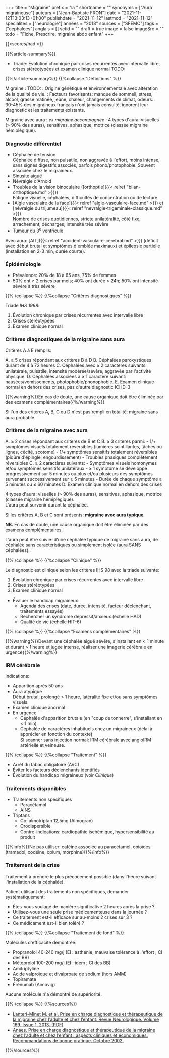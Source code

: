 +++
title = "Migraine"
prefix = "la "
shortname = ""
synonyms = ["Aura migraineuse"]
auteurs = ["Jean-Baptiste FRON"]
date = "2021-11-12T13:03:13+01:00"
publishdate = "2021-11-12"
lastmod = "2021-11-12"
specialites = ["neurologie"]
annees = "2013"
sources = ["SFEMC"]
tags = ["cephalees"]
anglais = []
sctid = ""
draft = true
image = false
imageSrc = ""
todo = "Fiche, Prescrire, migraine abdo enfant"
+++

{{<scores/had >}}

{{%article-summary%}}

- Triade: Évolution chronique par crises récurrentes avec intervalle libre, crises stéréotypées et examen clinique normal
TODO:

{{%/article-summary%}}
{{%collapse "Définitions" %}}

Migraine
: TODO:
: Origine génétique et environnementale avec altération de la qualité de vie.
: Facteurs favorisants: manque de sommeil, stress, alcool, grasse matinée, jeûne, chaleur, changements de climat, odeurs.
: 30-45% des migraineux français n'ont jamais consulté, ignorent leur diagnostic et les traitements existants.

Migraine avec aura
: *ex migraine accompagnée*
: 4 types d'aura: visuelles (> 90% des auras), sensitives, aphasique, motrice (classée migraine hémiplégique).

### Diagnostic différentiel

- Céphalée de tension  
Céphalée diffuse, non pulsatile, non aggravée à l'effort, moins intense, sans signes digestifs associés, parfois phono/photophobie. Souvent associée chez le migraineux.
- Sinusite aiguë
- Névralgie d'Arnold
- Troubles de la vision binoculaire ([orthoptie]({{< relref "bilan-orthoptique.md" >}}))  
Fatigue visuelle, céphalées, difficultés de concentration ou de lecture.
- [Algie vasculaire de la face]({{< relref "algie-vasculaire-face.md" >}}) et [névralgie du trijumeau]({{< relref "nevralgie-trigeminale-classique.md" >}})  
Nombre de crises quotidiennes, stricte unilatéralité, côté fixe, arrachement, décharges, intensité très sévère
- Tumeur du 3<sup>e</sup> ventricule

Avec aura: [AIT]({{< relref "accident-vasculaire-cerebral.md" >}}) (déficit avec début brutal et symptômes d'emblée maximaux) et épilepsie partielle (installation en 2-3 min, durée courte).

### Épidémiologie

- Prévalence: 20% de 18 à 65 ans, 75% de femmes
- 50% ont ≥ 2 crises par mois; 40% ont durée > 24h; 50% ont intensité sévère à très sévère

{{% /collapse %}}
{{%collapse "Critères diagnostiques" %}}

Triade *IHS 1998*:

1. Évolution chronique par crises récurrentes avec intervalle libre
2. Crises stéréotypées
3. Examen clinique normal

### Critères diagnostiques de la migraine sans aura

Critères A à E remplis:

A. ≥ 5 crises répondant aux critères B à D
B. Céphalées paroxystiques durant de 4 à 72 heures
C. Céphalées avec ≥ 2 caractères suivants:  
unilatérale, pulsatile, intensité modérée/sévère, aggravée par l'activité physique.
D. Céphalées associées à ≥ 1 caractère suivant:  
nausées/vomissements, photophobie/phonophobie.
E. Examen clinique normal en dehors des crises, pas d'autre diagnostic ICHD-3

{{%warning%}}En cas de doute, une cause organique doit être éliminée par des examens complémentaires{{%/warning%}}

Si l'un des critères A, B, C ou D n'est pas rempli en totalité: migraine sans aura probable.

### Critères de la migraine avec aura

A. ≥ 2 crises répondant aux critères de B et C
B. ≥ 3 critères parmi:
    - 1/+ symptômes visuels totalement réversibles (lumières scintillantes, tâches ou lignes, cécité, scotome)
    - 1/+ symptômes sensitifs totalement réversibles (piqûre d'épingle, engourdissement)
    - Troubles phasiques complètement réversibles
C. ≥ 2 caractères suivants:
    - Symptômes visuels homonymes et/ou symptômes sensitifs unilatéraux
    - ≥ 1 symptôme se développe progressivement sur 5 minutes ou plus et/ou plusieurs des symptômes survenant successivement sur ≥  5 minutes
    - Durée de chaque symptôme ≥ 5 minutes ou ≤ 60 minutes
D. Examen clinique normal en dehors des crises

4 types d'aura: visuelles (> 90% des auras), sensitives, aphasique, motrice (classée migraine hémiplégique).  
L'aura peut survenir durant la céphalée.

Si les critères A, B et C sont présents: **migraine avec aura typique**.

**NB.** En cas de doute, une cause organique doit être éliminée par des examens complémentaires.

L'aura peut être suivie: d'une céphalée typique de migraine sans aura, de céphalée sans caractéristiques ou simplement isolée (aura SANS céphalées).

{{% /collapse %}}
{{%collapse "Clinique" %}}

Le diagnostic est clinique selon les critères IHS 98 avec la triade suivante:

1. Évolution chronique par crises récurrentes avec intervalle libre
2. Crises stéréotypées
3. Examen clinique normal

- Évaluer le handicap migraineux
  - Agenda des crises (date, durée, intensité, facteur déclenchant, traitements essayés)
  - Rechercher un syndrome dépressif/anxieux (échelle HAD)
  - Qualité de vie (échelle HIT-6)

{{% /collapse %}}
{{%collapse "Examens complémentaires" %}}

{{%warning%}}Devant une céphalée aiguë sévère, s'installant en < 1 minute et durant > 1 heure et jugée intense, réaliser une imagerie cérébrale en urgence{{%/warning%}}

### IRM cérébrale

Indications:

- Apparition après 50 ans
- Aura atypique  
Début brutal, prolongé > 1 heure, latéralité fixe et/ou sans symptômes visuels.
- Examen clinique anormal
- En urgence
  - Céphalée d'apparition brutale (en "coup de tonnerre", s'installant en < 1 min)
  - Céphalée de caractères inhabituels chez un migraineux (délai à apprécier en fonction du contexte)  
  Si scanner sans injection normal: IRM cérébrale avec angioIRM artérielle et veineuse.

{{% /collapse %}}
{{%collapse "Traitement" %}}

- Arrêt du tabac obligatoire (AVC)
- Éviter les facteurs déclenchants identifiés
- Évolution du handicap migraineux (voir *Clinique*)

### Traitements disponibles

- Traitements non spécifiques
  - Paracétamol
  - AINS
- Triptans
  - Cp: almotriptan 12,5mg (Almogran)
  - Orodispersible
  - Contre-indications: cardiopathie ischémique, hypersensibilité au produit

{{%info%}}Ne pas utiliser: caféine associée au paracétamol, opioïdes (tramadol, codéine, opium, morphine){{%/info%}}

### Traitement de la crise

Traitement à prendre le plus précocement possible (dans l'heure suivant l'installation de la céphalée).

Patient utilisant des traitements non spécifiques, demander systématiquement:

- Êtes-vous soulagé de manière significative 2 heures après la prise ?
- Utilisez-vous une seule prise médicamenteuse dans la journée ?
- Ce traitement est-il efficace sur au-moins 2 crises sur 3 ?
- Ce médicament est-il bien toléré ?

{{% /collapse %}}
{{%collapse "Traitement de fond" %}}

Molécules d'efficacité démontrée:

- Propranolol 40-240 mg/j (EI : asthénie, mauvaise tolérance à l'effort ; CI des BB)
- Métoprolol 100-200 mg/j (EI : idem ; CI des BB)
- Amitriptyline
- Acide valproïque et divalproate de sodium (hors AMM)
- Topiramate
- Érénumab (Aimovig)

Aucune molécule n'a démontré de supériorité.

{{% /collapse %}}
{{%sources%}}

- [Lanteri-Minet M. et al. Prise en charge diagnostique et thérapeutique de la migraine chez l’adulte et chez l’enfant. Revue Neurologique. Volume 169. Issue 1. 2013. (PDF)](https://www.sf-neuro.org/files/files/Recommandations%20sur%20la%20prise%20en%20charge%20diagnostique%20et%20th%C3%A9rapeutique%20de%20la%20migraine%20chez%20l%2527adulte%20et%20chez%20l%2527enfant%20(1).pdf)
- [Anaes. Prise en charge diagnostique et thérapeutique de la migraine chez l’adulte et chez l’enfant : aspects cliniques et économiques. Recommandations de bonne pratique. Octobre 2002.](https://www.has-sante.fr/jcms/c_272212/fr/prise-en-charge-diagnostique-et-therapeutique-de-la-migraine-chez-l-adulte-et-chez-l-enfant-aspects-cliniques-et-economiques)

{{%/sources%}}

